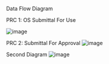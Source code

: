 Data Flow Diagram




PRC 1: OS Submittal For Use

![image](https://cloud.githubusercontent.com/assets/14626151/10350037/611b4f1a-6d07-11e5-8557-22c4a71c17c9.png)


PRC 2: Submittal For Approval
![image](https://cloud.githubusercontent.com/assets/14626151/10350136/e70d73e6-6d07-11e5-845a-901eecdcb385.png)


Second Diagram
![image](https://cloud.githubusercontent.com/assets/14626151/10291664/a7d1c76a-6b70-11e5-805c-28bb3371eee2.png)
